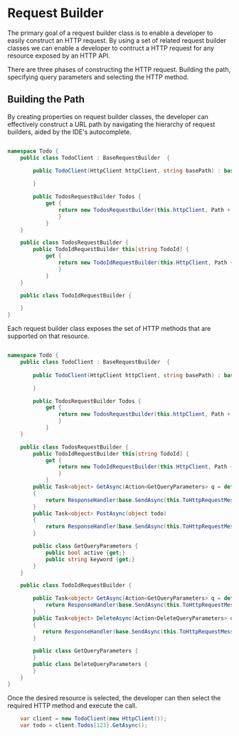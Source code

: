 # Request Builder

The primary goal of a request builder class is to enable a developer to easily construct an HTTP request. By using a set of related request builder classes we can enable a developer to contruct a HTTP request for any resource exposed by an HTTP API.

There are three phases of constructing the HTTP request. Building the path, specifying query parameters and selecting the HTTP method.

## Building the Path


By creating properties on request builder classes, the developer can effectively construct a URL path by navigating the hierarchy of request builders, aided by the IDE's autocomplete.

```csharp

namespace Todo {
    public class TodoClient : BaseRequestBuilder  {
        
        public TodoClient(HttpClient httpClient, string basePath) : base(httpClient, path) {

        }

        public TodosRequestBuilder Todos {
            get { 
                return new TodosRequestBuilder(this.httpClient, Path + "todos");
                }
            }
    }

    public class TodosRequestBuilder {
        public TodoIdRequestBuilder this[string TodoId] {
            get { 
                return new TodoIdRequestBuilder(this.HttpClient, Path + "/" + TodoId);
                }
            }
    }

    public class TodoIdRequestBuilder {

    }
}

```
Each request builder class exposes the set of HTTP methods that are supported on that resource.

```csharp

namespace Todo {
    public class TodoClient : BaseRequestBuilder  {
        
        public TodoClient(HttpClient httpClient, string basePath) : base(httpClient, path) {

        }

        public TodosRequestBuilder Todos {
            get { 
                return new TodosRequestBuilder(this.httpClient, Path + "todos");
                }
            }
    }

    public class TodosRequestBuilder {
        public TodoIdRequestBuilder this[string TodoId] {
            get { 
                return new TodoIdRequestBuilder(this.HttpClient, Path + "/" + TodoId);
                }
            }
        public Task<object> GetAsync(Action<GetQueryParameters> q = default(Action<GetQueryParameters>)) 
        { 
            return ResponseHandler(base.SendAsync(this.ToHttpRequestMessage(HttpMethod.Get))); 
        }
        public Task<object> PostAsync(object todo) 
        { 
            return ResponseHandler(base.SendAsync(this.ToHttpRequestMessage(HttpMethod.Post, this.CreateContent(todo)))); 
        }

        public class GetQueryParameters {
            public bool active {get;}
            public string keyword {get;}
        }
    }

    public class TodoIdRequestBuilder {

        public Task<object> GetAsync(Action<GetQueryParameters> q = default(Action<GetQueryParameters>)) {         
            return ResponseHandler(base.SendAsync(this.ToHttpRequestMessage(HttpMethod.Get))); 
        }
        public Task<object> DeleteAsync(Action<DeleteQueryParameters> q = default(Action<DeleteQueryParameters>)) 
        { 
           return ResponseHandler(base.SendAsync(this.ToHttpRequestMessage(HttpMethod.Delete))); 
        }

        public class GetQueryParameters {
        }
        public class DeleteQueryParameters {
        }
    }
}

```

Once the desired resource is selected, the developer can then select the required HTTP method and execute the call.

```csharp
    var client = new TodoClient(new HttpClient());
    var todo = client.Todos[123].GetAsync();
```